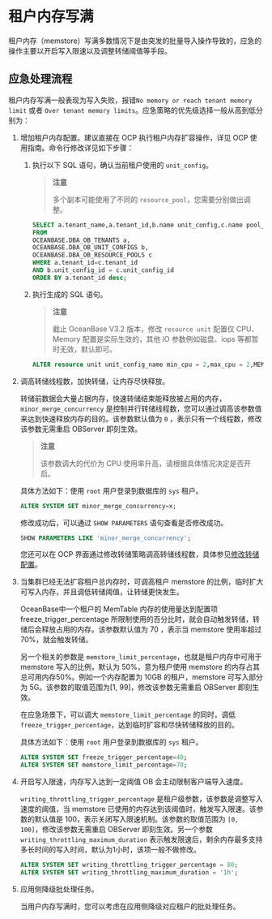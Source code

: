 租户内存写满
===========================

租户内存（memstore）写满多数情况下是由突发的批量导入操作导致的，应急的操作主要以开启写入限速以及调整转储阈值等手段。

应急处理流程
---------------------------

租户内存写满一般表现为写入失败，报错`No memory or reach tenant memory limit` 或者 `Over tenant memory limits`。应急策略的优先级选择一般从高到低分别为：

1. 增加租户内存配置。建议直接在 OCP 执行租户内存扩容操作，详见 OCP 使用指南。命令行修改详见如下步骤：

   1. 执行以下 SQL 语句，确认当前租户使用的 `unit_config`。

      >**注意**
      >
      >多个副本可能使用了不同的 `resource_pool`，您需要分别做出调整。

      ```sql
      SELECT a.tenant_name,a.tenant_id,b.name unit_config,c.name pool_name,b.max_cpu,b.min_cpu
      FROM
      OCEANBASE.DBA_OB_TENANTS a,
      OCEANBASE.DBA_OB_UNIT_CONFIGS b,
      OCEANBASE.DBA_OB_RESOURCE_POOLS c
      WHERE a.tenant_id=c.tenant_id
      AND b.unit_config_id = c.unit_config_id
      ORDER BY a.tenant_id desc;
      ```

   2. 执行生成的 SQL 语句。

      >**注意**
      >
      >截止 OceanBase V3.2 版本，修改 `resource unit` 配置仅 CPU、Memory 配置是实际生效的，其他 IO 参数例如磁盘、iops 等都暂时无效，默认即可。

      ```sql
      ALTER resource unit unit_config_name min_cpu = 2,max_cpu = 2,MEMORY_SIZE = '2G',max_iops = 10000,min_iops = 10000;
      ```

2. 调高转储线程数，加快转储，让内存尽快释放。

   转储前数据会大量占据内存，快速转储结束能释放被占用的内存，`minor_merge_concurrency` 是控制并行转储线程数，您可以通过调高该参数值来达到快速释放内存的目的。该参数默认值为 `0` ，表示只有一个线程数，修改该参数无需重启 OBServer 即刻生效。

   >**注意**
   >
   >该参数调大的代价为 CPU 使用率升高，请根据具体情况决定是否开启。

   具体方法如下：使用 `root` 用户登录到数据库的 `sys` 租户。

   ```sql
   ALTER SYSTEM SET minor_merge_concurrency=x;
   ```

   修改成功后，可以通过 `SHOW PARAMETERS` 语句查看是否修改成功。

   ```sql
   SHOW PARAMETERS LIKE 'minor_merge_concurrency';
   ```

   您还可以在 OCP 界面通过修改转储策略调高转储线程数，具体参见[修改转储配置](../../../../6.basic-database-management/5.manage-data-storage/1.dump-management-1/5.modify-dump-configuration.md)。

3. 当集群已经无法扩容租户总内存时，可调高租户 memstore 的比例，临时扩大可写入内存，并且调低转储阈值，让转储更快发生。

   OceanBase中一个租户的 MemTable 内存的使用量达到配置项 freeze_trigger_percentage 所限制使用的百分比时，就会自动触发转储，转储后会释放占用的内存。该参数默认值为 70 ，表示当 memstore 使用率超过70%，就会触发转储。

   另一个相关的参数是 `memstore_limit_percentage`，也就是租户内存中可用于 memstore 写入的比例，默认为 50%，意为租户使用 memstore 的内存占其总可用内存50%。例如一个内存配置为 10GB 的租户，memstore 可写入部分为 5G。该参数的取值范围为\[1, 99\]，修改该参数无需重启 OBServer 即刻生效。

   在应急场景下，可以调大 `memstore_limit_percentage` 的同时，调低`freeze_trigger_percentage`，达到临时扩容和尽快转储释放的目的。

   具体方法如下：使用 `root` 用户登录到数据库的 `sys` 租户。

   ```sql
   ALTER SYSTEM SET freeze_trigger_percentage=40;
   ALTER SYSTEM SET memstore_limit_percentage=70;
   ```

4. 开启写入限速，内存写入达到一定阈值 OB 会主动限制客户端导入速度。

   `writing_throttling_trigger_percentage` 是租户级参数，该参数是调整写入速度的阈值，当 memstore 已使用的内存达到该阈值时，触发写入限速。该参数的默认值是 100，表示关闭写入限速机制。该参数的取值范围为 `[0, 100]`，修改该参数无需重启 OBServer 即刻生效。另一个参数 `writing_throttling_maximum_duration` 表示触发限速后，剩余内存最多支持多长时间的写入时间，默认为1小时，该项一般不做修改。

   ```sql
   ALTER SYSTEM SET writing_throttling_trigger_percentage = 80;
   ALTER SYSTEM SET writing_throttling_maximum_duration = '1h';
   ```

5. 应用侧降级批处理任务。

   当用户内存写满时，您可以考虑在应用侧降级对应租户的批处理任务。
